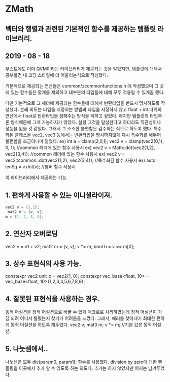 # ZMath
## 벡터와 행렬과 관련된 기본적인 함수를 제공하는 템플릿 라이브러리.
## 2019 - 08 - 18
부스트에도 이미 QVM이라는 라이브러리가 제공되는 것을 알았지만, 템플릿에 대해서 공부할겸 내 코딩 스타일에 더 어울리는식으로 작성했다. 

기본적으로 제공되는 연산들은 common/zcommonfunctions.h 에 작성했으며 그 곳에 있는 함수들은 몇개를 제외하고 대부분의 타입들에 대해 모두 적용될 수 있게끔 했다.

다만 기본적으로 그 헤더에 제공되는 함수들에 대해서 반환타입을 반드시 명시하도록 작성했다.
본래 의도는 타입을 지정하는 방법과 타입을 지정하지 않고 float + int 따위의 연산에서 float로 반환타입을 정해주는 방식을 택하고 싶었다.
하지만 템플릿의 타입추론 방식때문에 그게 가능하지가 않았다. 설령 그것을 달성한다고 하더라도 직관성이나 성능을 잃을 것 같았다.
그래서 그 소소한 불편함은 감수하는 식으로 하도록 했다. 
특수화된 클래스들 vec2, vec3 등에서는 반환타입을 명시하지않게 다시 특수화를 해두어 불편함을 조금이나마 덜었다.
  ex) int a = clamp<int>(2,0,1);   vec2 v = clamp<float>(vec2{0,1}, 0, 1); //common 헤더에 있는 함수 사용시
  ex) vec2 v = Math::dot<float>(vec2{1,2}, vec2{3,4}); //common 헤더에 있는 함수 사용시
  ex) vec2 v = vec2::common::dot(vec2{1,2}, vec2{3,4}); //특수화된 함수 사용시
  ex) auto lenSq = v.dot(v); //멤버 함수 사용시
  
이 라이브러리에서 제공하는 기능.

## 1. 편하게 사용할 수 있는 이니셜라이져.
```cpp
vec2 v = {1,2};
 mat2 m = {v, v};
m = {1, 2, 3, 4};
```
## 2. 연산자 오버로딩
  vec2 v = v1 + v2;
  mat2 m = {v, v};
  v *= m;
  bool b = v == m[0];

## 3. 상수 표현식의 사용 가능.
  constexpr vec2 unit_x = vec2{1, 0};
  constexpr vec_base<float, 10> = vec_base<float, 10>{1,2,3,4,5,6,7,8,9};

## 4. 잘못된 표현식을 사용하는 경우.
동적 어설션을 정적 어설션으로 바꿀 수 있게 매크로로 처리하였는데 정적 어설션이 가끔 되려 어디서 틀렸는지 찾기가 어려움을 느꼈다.
그래서, 에러를 찾아내기 최대한 편하게 동적 어설션을 하도록 해두었다.
  vec2 v;
  mat3 m;
  v *= m; //기본 값은 동적 어설션.
  
## 5. 나눗셈에서..
나눗셈은 모두 div<type>(param0, param1); 함수를 사용했다.
division by zero에 대한 핸들링을 이곳에서 추가 할 수 있도록 하는 의도다.
추가는 하지 않았지만 여지는 남겨두었다.
